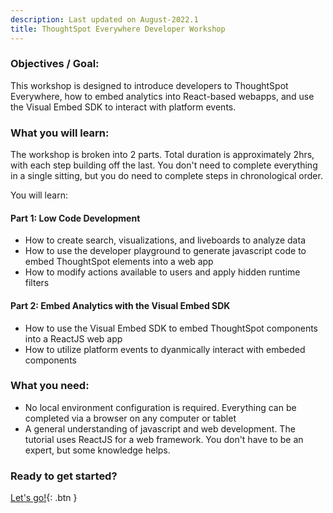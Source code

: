 ```yaml
---
description: Last updated on August-2022.1
title: ThoughtSpot Everywhere Developer Workshop
---
```


### Objectives / Goal:
This workshop is designed to introduce developers to ThoughtSpot Everywhere, how to embed analytics into React-based webapps, and use the Visual Embed SDK to interact with platform events.

### What you will learn:
The workshop is broken into 2 parts. Total duration is approximately 2hrs, with each step building off the last. You don't need to complete everything in a single sitting, but you do need to complete steps in chronological order. 

You will learn:

#### Part 1: Low Code Development
- How to create search, visualizations, and liveboards to analyze data
- How to use the developer playground to generate javascript code to embed ThoughtSpot elements into a web app
- How to modify actions available to users and apply hidden runtime filters

#### Part 2: Embed Analytics with the Visual Embed SDK
- How to use the Visual Embed SDK to embed ThoughtSpot components into a ReactJS web app
- How to utilize platform events to dyanmically interact with embeded components

### What you need:
- No local environment configuration is required. Everything can be completed via a browser on any computer or tablet
- A general understanding of javascript and web development. The tutorial uses ReactJS for a web framework. You don't have to be an expert, but some knowledge helps.

### Ready to get started?
[Let's go!](/ts-dev-workshop-short-2022-aug.1/index.html){: .btn }

